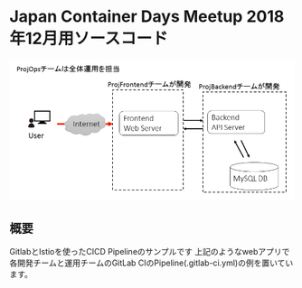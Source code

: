 # Japan Container Days Meetup 2018年12月用ソースコード

![image](image.png)

## 概要

GitlabとIstioを使ったCICD Pipelineのサンプルです
上記のようなwebアプリで各開発チームと運用チームのGitLab CIのPipeline(.gitlab-ci.yml)の例を置いています。